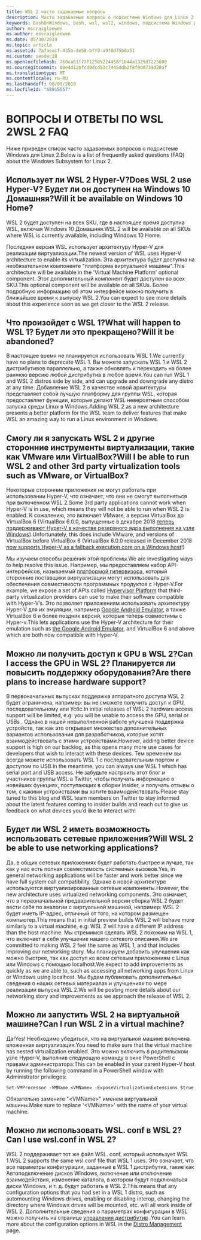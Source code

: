 ```yaml
---
title: WSL 2 часто задаваемые вопросы
description: Часто задаваемые вопросы о подсистеме Windows для Linux 2
keywords: BashOnWindows, bash, wsl, wsl2, windows, подсистема Windows для Linux, windowssubsystem, ubuntu, debian, suse, windows 10, установка
author: mscraigloewen
ms.author: mscraigloewen
ms.date: 05/30/2019
ms.topic: article
ms.assetid: 7afaeacf-435a-4e58-bff0-a9f0d75b8a51
ms.custom: seodec18
ms.openlocfilehash: 760ca61f77f12509224458f1b44a1329d7225600
ms.sourcegitcommit: 00e4d12bfcd0dcd53c7445ddb2f8f0d0739d20af
ms.translationtype: MT
ms.contentlocale: ru-RU
ms.lasthandoff: 08/09/2019
ms.locfileid: "68915557"
---
```

# <a name="wsl-2-faq"></a><span data-ttu-id="5201c-104">ВОПРОСЫ И ОТВЕТЫ ПО WSL 2</span><span class="sxs-lookup"><span data-stu-id="5201c-104">WSL 2 FAQ</span></span>

<span data-ttu-id="5201c-105">Ниже приведен список часто задаваемых вопросов о подсистеме Windows для Linux 2.</span><span class="sxs-lookup"><span data-stu-id="5201c-105">Below is a list of frequently asked questions (FAQ) about the Windows Subsystem for Linux 2.</span></span>

## <a name="does-wsl-2-use-hyper-v-will-it-be-available-on-windows-10-home"></a><span data-ttu-id="5201c-106">Использует ли WSL 2 Hyper-V?</span><span class="sxs-lookup"><span data-stu-id="5201c-106">Does WSL 2 use Hyper-V?</span></span> <span data-ttu-id="5201c-107">Будет ли он доступен на Windows 10 Домашняя?</span><span class="sxs-lookup"><span data-stu-id="5201c-107">Will it be available on Windows 10 Home?</span></span>

<span data-ttu-id="5201c-108">WSL 2 будет доступен на всех SKU, где в настоящее время доступна WSL, включая Windows 10 Домашняя.</span><span class="sxs-lookup"><span data-stu-id="5201c-108">WSL 2 will be available on all SKUs where WSL is currently available, including Windows 10 Home.</span></span>

<span data-ttu-id="5201c-109">Последняя версия WSL использует архитектуру Hyper-V для реализации виртуализации.</span><span class="sxs-lookup"><span data-stu-id="5201c-109">The newest version of WSL uses Hyper-V architecture to enable its virtualization.</span></span> <span data-ttu-id="5201c-110">Эта архитектура будет доступна на необязательном компоненте "платформа виртуальной машины".</span><span class="sxs-lookup"><span data-stu-id="5201c-110">This architecture will be available in the 'Virtual Machine Platform' optional component.</span></span> <span data-ttu-id="5201c-111">Этот дополнительный компонент будет доступен во всех SKU.</span><span class="sxs-lookup"><span data-stu-id="5201c-111">This optional component will be available on all SKUs.</span></span> <span data-ttu-id="5201c-112">Более подробную информацию об этом интерфейсе можно получить в ближайшее время к выпуску WSL 2.</span><span class="sxs-lookup"><span data-stu-id="5201c-112">You can expect to see more details about this experience soon as we get closer to the WSL 2 release.</span></span>

## <a name="what-will-happen-to-wsl-1-will-it-be-abandoned"></a><span data-ttu-id="5201c-113">Что произойдет с WSL 1?</span><span class="sxs-lookup"><span data-stu-id="5201c-113">What will happen to WSL 1?</span></span> <span data-ttu-id="5201c-114">Будет ли это прекращено?</span><span class="sxs-lookup"><span data-stu-id="5201c-114">Will it be abandoned?</span></span>

<span data-ttu-id="5201c-115">В настоящее время не планируется использовать WSL 1.</span><span class="sxs-lookup"><span data-stu-id="5201c-115">We currently have no plans to deprecate WSL 1.</span></span> <span data-ttu-id="5201c-116">Вы можете запускать WSL 1 и WSL 2 дистрибутивов параллельно, а также обновлять и переходить на более раннюю версию любой дистрибутив в любое время.</span><span class="sxs-lookup"><span data-stu-id="5201c-116">You can run WSL 1 and WSL 2 distros side by side, and can upgrade and downgrade any distro at any time.</span></span> <span data-ttu-id="5201c-117">Добавление WSL 2 в качестве новой архитектуры представляет собой лучшую платформу для группы WSL, которая предоставляет функции, которые делают WSL невероятным способом запуска среды Linux в Windows.</span><span class="sxs-lookup"><span data-stu-id="5201c-117">Adding WSL 2 as a new architecture presents a better platform for the WSL team to deliver features that make WSL an amazing way to run a Linux environment in Windows.</span></span>

## <a name="will-i-be-able-to-run-wsl-2-and-other-3rd-party-virtualization-tools-such-as-vmware-or-virtualbox"></a><span data-ttu-id="5201c-118">Смогу ли я запускать WSL 2 и другие сторонние инструменты виртуализации, такие как VMware или VirtualBox?</span><span class="sxs-lookup"><span data-stu-id="5201c-118">Will I be able to run WSL 2 and other 3rd party virtualization tools such as VMware, or VirtualBox?</span></span>

<span data-ttu-id="5201c-119">Некоторые сторонние приложения не могут работать при использовании Hyper-V, что означает, что они не смогут выполняться при включенном WSL 2.</span><span class="sxs-lookup"><span data-stu-id="5201c-119">Some 3rd party applications cannot work when Hyper-V is in use, which means they will not be able to run when WSL 2 is enabled.</span></span> <span data-ttu-id="5201c-120">К сожалению, это включает VMware, а версии VirtualBox до VirtualBox 6 (VirtualBox 6.0.0, выпущенные в декабре 2018 [теперь поддерживают Hyper-V в качестве резервного ядра выполнения на узле Windows][1]).</span><span class="sxs-lookup"><span data-stu-id="5201c-120">Unfortunately, this does include VMware, and versions of VirtualBox before VirtualBox 6 (VirtualBox 6.0.0 released in December 2018 [now supports Hyper-V as a fallback execution core on a Windows host][1]!)</span></span>

<span data-ttu-id="5201c-121">Мы изучаем способы решения этой проблемы.</span><span class="sxs-lookup"><span data-stu-id="5201c-121">We are investigating ways to help resolve this issue.</span></span> <span data-ttu-id="5201c-122">Например, мы предоставляем набор API-интерфейсов, называемый [платформой гипервизора][2], который сторонние поставщики виртуализации могут использовать для обеспечения совместимости программных продуктов с Hyper-V.</span><span class="sxs-lookup"><span data-stu-id="5201c-122">For example, we expose a set of APIs called [Hypervisor Platform][2] that third-party virtualization providers can use to make their software compatible with Hyper-V’s.</span></span> <span data-ttu-id="5201c-123">Это позволяет приложениям использовать архитектуру Hyper-V для их эмуляции, например [Google Android Emulator][3], а также VirtualBox 6 и более поздних версий, которые теперь совместимы с Hyper-v.</span><span class="sxs-lookup"><span data-stu-id="5201c-123">This lets applications use the Hyper-V architecture for their emulation such as [the Google Android Emulator][3], and VirtualBox 6 and above which are both now compatible with Hyper-V.</span></span>

## <a name="can-i-access-the-gpu-in-wsl-2-are-there-plans-to-increase-hardware-support"></a><span data-ttu-id="5201c-124">Можно ли получить доступ к GPU в WSL 2?</span><span class="sxs-lookup"><span data-stu-id="5201c-124">Can I access the GPU in WSL 2?</span></span> <span data-ttu-id="5201c-125">Планируется ли повысить поддержку оборудования?</span><span class="sxs-lookup"><span data-stu-id="5201c-125">Are there plans to increase hardware support?</span></span>

<span data-ttu-id="5201c-126">В первоначальных выпусках поддержка аппаратного доступа WSL 2 будет ограничена, например: вы не сможете получить доступ к GPU, последовательному или Усбс.</span><span class="sxs-lookup"><span data-stu-id="5201c-126">In initial releases of WSL 2 hardware access support will be limited, e.g: you will be unable to access the GPU, serial or USBs .</span></span> <span data-ttu-id="5201c-127">Однако в нашей невыполненной работе улучшена поддержка устройств, так как это открывает множество дополнительных вариантов использования для разработчиков, которые хотят взаимодействовать с этими устройствами.</span><span class="sxs-lookup"><span data-stu-id="5201c-127">However, adding better device support is high on our backlog, as this opens many more use cases for developers that wish to interact with these devices.</span></span> <span data-ttu-id="5201c-128">Тем временем вы всегда можете использовать WSL 1 с последовательным портом и доступом по USB.</span><span class="sxs-lookup"><span data-stu-id="5201c-128">In the meantime, you can always use WSL 1 which has serial port and USB access.</span></span> <span data-ttu-id="5201c-129">Не забудьте настроить этот блог и участников группы WSL в Twitter, чтобы получать информацию о новейших функциях, поступающих в сборки Insider, и получать отзывы о том, с какими устройствами вы хотите взаимодействовать.</span><span class="sxs-lookup"><span data-stu-id="5201c-129">Please stay tuned to this blog and WSL team members on Twitter to stay informed about the latest features coming to insider builds and reach out to give us feedback on what devices you’d like to interact with!</span></span>

## <a name="will-wsl-2-be-able-to-use-networking-applications"></a><span data-ttu-id="5201c-130">Будет ли WSL 2 иметь возможность использовать сетевые приложения?</span><span class="sxs-lookup"><span data-stu-id="5201c-130">Will WSL 2 be able to use networking applications?</span></span>

<span data-ttu-id="5201c-131">Да, в общих сетевых приложениях будет работать быстрее и лучше, так как у нас есть полная совместимость системных вызовов.</span><span class="sxs-lookup"><span data-stu-id="5201c-131">Yes, in general networking applications will be faster and work better since we have full system call compatibility.</span></span> <span data-ttu-id="5201c-132">Однако в новой архитектуре используются виртуализированные сетевые компоненты.</span><span class="sxs-lookup"><span data-stu-id="5201c-132">However, the new architecture uses virtualized networking components.</span></span> <span data-ttu-id="5201c-133">Это означает, что в первоначальной предварительной версии сборка WSL 2 будет вести себя по аналогии с виртуальной машиной, например: WSL 2 будет иметь IP-адрес, отличный от того, на котором размещен компьютер.</span><span class="sxs-lookup"><span data-stu-id="5201c-133">This means that in initial preview builds WSL 2 will behave more similarly to a virtual machine, e.g: WSL 2 will have a different IP address than the host machine.</span></span> <span data-ttu-id="5201c-134">Мы стремимся сделать WSL 2 похожим на WSL 1, что включает в себя улучшение нашего сетевого описания.</span><span class="sxs-lookup"><span data-stu-id="5201c-134">We are committed to making WSL 2 feel the same as WSL 1, and that includes improving our networking story.</span></span> <span data-ttu-id="5201c-135">Мы планируем добавить улучшения как можно быстрее, так как доступ ко всем сетевым приложениям с Linux или Windows с помощью localhost.</span><span class="sxs-lookup"><span data-stu-id="5201c-135">We expect to add improvements as quickly as we are able to, such as accessing all networking apps from Linux or Windows using localhost.</span></span> <span data-ttu-id="5201c-136">Мы будем публиковать дополнительные сведения о наших сетевых материалах и улучшениях по мере реализации выпуска WSL 2.</span><span class="sxs-lookup"><span data-stu-id="5201c-136">We will be posting more details about our networking story and improvements as we approach the release of WSL 2.</span></span>

## <a name="can-i-run-wsl-2-in-a-virtual-machine"></a><span data-ttu-id="5201c-137">Можно ли запустить WSL 2 на виртуальной машине?</span><span class="sxs-lookup"><span data-stu-id="5201c-137">Can I run WSL 2 in a virtual machine?</span></span>

<span data-ttu-id="5201c-138">Да!</span><span class="sxs-lookup"><span data-stu-id="5201c-138">Yes!</span></span> <span data-ttu-id="5201c-139">Необходимо убедиться, что на виртуальной машине включена вложенная виртуализация.</span><span class="sxs-lookup"><span data-stu-id="5201c-139">You need to make sure that the virtual machine has nested virtualization enabled.</span></span> <span data-ttu-id="5201c-140">Это можно включить в родительском узле Hyper-V, выполнив следующую команду в окне PowerShell с правами администратора:</span><span class="sxs-lookup"><span data-stu-id="5201c-140">This can be enabled in your parent Hyper-V host by running the following command in a PowerShell window with Administrator privileges:</span></span>

`Set-VMProcessor -VMName <VMName> -ExposeVirtualizationExtensions $true`

<span data-ttu-id="5201c-141">Обязательно замените "&lt;VMName&gt;" именем виртуальной машины.</span><span class="sxs-lookup"><span data-stu-id="5201c-141">Make sure to replace '&lt;VMName&gt;' with the name of your virtual machine.</span></span>

## <a name="can-i-use-wslconf-in-wsl-2"></a><span data-ttu-id="5201c-142">Можно ли использовать WSL. conf в WSL 2?</span><span class="sxs-lookup"><span data-stu-id="5201c-142">Can I use wsl.conf in WSL 2?</span></span>

<span data-ttu-id="5201c-143">WSL 2 поддерживает тот же файл WSL. conf, который использует WSL 1.</span><span class="sxs-lookup"><span data-stu-id="5201c-143">WSL 2 supports the same wsl.conf file that WSL 1 uses.</span></span> <span data-ttu-id="5201c-144">Это означает, что все параметры конфигурации, заданные в WSL 1 дистрибутив, такие как Автоподключение дисков Windows, включение или отключение взаимодействия, изменение каталога, в котором будут подключаться диски Windows, и т. д. будут работать в WSL 2.</span><span class="sxs-lookup"><span data-stu-id="5201c-144">This means that any configuration options that you had set in a WSL 1 distro, such as automounting Windows drives, enabling or disabling interop, changing the directory where Windows drives will be mounted, etc. will all work inside of WSL 2.</span></span> <span data-ttu-id="5201c-145">Дополнительные сведения о параметрах конфигурации в WSL можно получить на странице [управления дистрибутив](./wsl-config.md) .</span><span class="sxs-lookup"><span data-stu-id="5201c-145">You can learn more about the configuration options in WSL in the [Distro Management](./wsl-config.md) page.</span></span> 

 [1]: https://www.virtualbox.org/wiki/Changelog-6.0
 [2]: https://docs.microsoft.com/en-us/virtualization/api/
 [3]: https://devblogs.microsoft.com/visualstudio/hyper-v-android-emulator-support/
